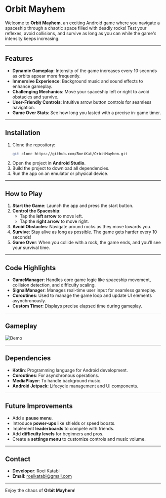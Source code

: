 # Orbit Mayhem

Welcome to **Orbit Mayhem**, an exciting Android game where you navigate a spaceship through a chaotic space filled with deadly rocks! Test your reflexes, avoid collisions, and survive as long as you can while the game's intensity keeps increasing.

---

## Features

- **Dynamic Gameplay**: Intensity of the game increases every 10 seconds as orbits appear more frequently.
- **Immersive Experience**: Background music and sound effects to enhance gameplay.
- **Challenging Mechanics**: Move your spaceship left or right to avoid obstacles and survive.
- **User-Friendly Controls**: Intuitive arrow button controls for seamless navigation.
- **Game Over Stats**: See how long you lasted with a precise in-game timer.

---

## Installation

1. Clone the repository:
   ```bash
   git clone https://github.com/RoeiKat/OrbitMayhem.git
   ```
2. Open the project in **Android Studio**.
3. Build the project to download all dependencies.
4. Run the app on an emulator or physical device.

---

## How to Play

1. **Start the Game**: Launch the app and press the start button.
2. **Control the Spaceship**:
   - Tap the **left arrow** to move left.
   - Tap the **right arrow** to move right.
3. **Avoid Obstacles**: Navigate around rocks as they move towards you.
4. **Survive**: Stay alive as long as possible. The game gets harder every 10 seconds!
5. **Game Over**: When you collide with a rock, the game ends, and you’ll see your survival time.

---

## Code Highlights

- **GameManager**: Handles core game logic like spaceship movement, collision detection, and difficulty scaling.
- **SignalManager**: Manages real-time user input for seamless gameplay.
- **Coroutines**: Used to manage the game loop and update UI elements asynchronously.
- **Custom Timer**: Displays precise elapsed time during gameplay.

---

## Gameplay

![Demo](https://media.giphy.com/media/3Vx7vHTruG6Rzhr9uYE/giphy.gif)

---

## Dependencies

- **Kotlin**: Programming language for Android development.
- **Coroutines**: For asynchronous operations.
- **MediaPlayer**: To handle background music.
- **Android Jetpack**: Lifecycle management and UI components.

---

## Future Improvements

- Add a **pause menu**.
- Introduce **power-ups** like shields or speed boosts.
- Implement **leaderboards** to compete with friends.
- Add **difficulty levels** for beginners and pros.
- Create a **settings menu** to customize controls and music volume.

---


## Contact

- **Developer**: Roei Katabi
- **Email**: roeikatabi@gmail.com

---

Enjoy the chaos of **Orbit Mayhem**!

